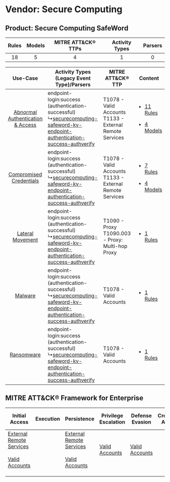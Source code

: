 Vendor: Secure Computing
========================
Product: Secure Computing SafeWord
----------------------------------
| Rules | Models | MITRE ATT&CK® TTPs | Activity Types | Parsers |
|:-----:|:------:|:------------------:|:--------------:|:-------:|
|  18   |   5    |         4          |       1        |    0    |

|    Use-Case    | Activity Types (Legacy Event Type)/Parsers    | MITRE ATT&CK® TTP    | Content    |
|:----:| ---- | ---- | ---- |
| [Abnormal Authentication & Access](../../../UseCases/uc_abnormal_authentication_&_access.md) |  endpoint-login:success (authentication-successful)<br> ↳[securecomputing-safeword-kv-endpoint-authentication-success-authverify](Ps/pC_securecomputingsafewordkvendpointauthenticationsuccessauthverify.md)<br> | T1078 - Valid Accounts<br>T1133 - External Remote Services<br> | [<ul><li>11 Rules</li></ul><ul><li>4 Models</li></ul>](RM/r_m_secure_computing_secure_computing_safeword_Abnormal_Authentication_&_Access.md) |
|          [Compromised Credentials](../../../UseCases/uc_compromised_credentials.md)          |  endpoint-login:success (authentication-successful)<br> ↳[securecomputing-safeword-kv-endpoint-authentication-success-authverify](Ps/pC_securecomputingsafewordkvendpointauthenticationsuccessauthverify.md)<br> | T1078 - Valid Accounts<br>T1133 - External Remote Services<br> | [<ul><li>7 Rules</li></ul><ul><li>4 Models</li></ul>](RM/r_m_secure_computing_secure_computing_safeword_Compromised_Credentials.md)    |
|    [Lateral Movement](../../../UseCases/uc_lateral_movement.md)    |  endpoint-login:success (authentication-successful)<br> ↳[securecomputing-safeword-kv-endpoint-authentication-success-authverify](Ps/pC_securecomputingsafewordkvendpointauthenticationsuccessauthverify.md)<br> | T1090 - Proxy<br>T1090.003 - Proxy: Multi-hop Proxy<br>        | [<ul><li>1 Rules</li></ul>](RM/r_m_secure_computing_secure_computing_safeword_Lateral_Movement.md)    |
|    [Malware](../../../UseCases/uc_malware.md)    |  endpoint-login:success (authentication-successful)<br> ↳[securecomputing-safeword-kv-endpoint-authentication-success-authverify](Ps/pC_securecomputingsafewordkvendpointauthenticationsuccessauthverify.md)<br> | T1078 - Valid Accounts<br>    | [<ul><li>1 Rules</li></ul>](RM/r_m_secure_computing_secure_computing_safeword_Malware.md)    |
|    [Ransomware](../../../UseCases/uc_ransomware.md)    |  endpoint-login:success (authentication-successful)<br> ↳[securecomputing-safeword-kv-endpoint-authentication-success-authverify](Ps/pC_securecomputingsafewordkvendpointauthenticationsuccessauthverify.md)<br> | T1078 - Valid Accounts<br>    | [<ul><li>1 Rules</li></ul>](RM/r_m_secure_computing_secure_computing_safeword_Ransomware.md)    |

MITRE ATT&CK® Framework for Enterprise
--------------------------------------
| Initial Access                                                                                                                                   | Execution | Persistence                                                                                                                                      | Privilege Escalation                                                | Defense Evasion                                                     | Credential Access | Discovery | Lateral Movement | Collection | Command and Control                                                                                                                       | Exfiltration | Impact |
| ------------------------------------------------------------------------------------------------------------------------------------------------ | --------- | ------------------------------------------------------------------------------------------------------------------------------------------------ | ------------------------------------------------------------------- | ------------------------------------------------------------------- | ----------------- | --------- | ---------------- | ---------- | ----------------------------------------------------------------------------------------------------------------------------------------- | ------------ | ------ |
| [External Remote Services](https://attack.mitre.org/techniques/T1133)<br><br>[Valid Accounts](https://attack.mitre.org/techniques/T1078)<br><br> |           | [External Remote Services](https://attack.mitre.org/techniques/T1133)<br><br>[Valid Accounts](https://attack.mitre.org/techniques/T1078)<br><br> | [Valid Accounts](https://attack.mitre.org/techniques/T1078)<br><br> | [Valid Accounts](https://attack.mitre.org/techniques/T1078)<br><br> |                   |           |                  |            | [Proxy: Multi-hop Proxy](https://attack.mitre.org/techniques/T1090/003)<br><br>[Proxy](https://attack.mitre.org/techniques/T1090)<br><br> |              |        |